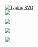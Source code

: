 [![Typing SVG](https://readme-typing-svg.demolab.com?font=Fira+Code&duration=3500&pause=1000&color=148EE1&width=550&lines=%F0%9F%98%BC+BoolmanO+python+junior+programmer+%3Akofif%3A;%F0%9F%98%BC+I+Know+FastAPI%2C+learning+rust+)](https://git.io/typing-svg)  
![](http://github-profile-summary-cards.vercel.app/api/cards/profile-details?username=BoolmanO&theme=tokyonight)

![](http://github-profile-summary-cards.vercel.app/api/cards/stats?username=BoolmanO&theme=tokyonight)

![](http://github-profile-summary-cards.vercel.app/api/cards/most-commit-language?username=BoolmanO&theme=tokyonight)

![](http://github-profile-summary-cards.vercel.app/api/cards/productive-time?username=BoolmanO&theme=tokyonight&utcOffset=8)
